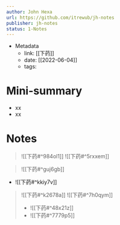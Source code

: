 ```yaml
---
author: John Hexa
url: https://github.com/itrewub/jh-notes
publisher: jh-notes
status: 1-Notes
---
```

- Metadata
	- link: [[下药]]
	- date: [[2022-06-04]]
	- tags: 
# Mini-summary
- xx
- xx
# Notes
> ![[下药#^984ol1]]
> ![[下药#^5rxxem]]

> ![[下药#^guj6gb]]
- ![[下药#^kkiy7v]]

> ![[下药#^k2678a]]
> ![[下药#^7h0qym]]
> - ![[下药#^48x21z]]
> - ![[下药#^7779p5]]
